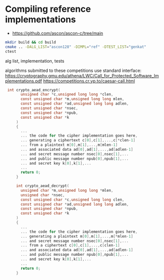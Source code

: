 # Compiling reference implementations
- https://github.com/ascon/ascon-c/tree/main

```bash
mkdir build && cd build
cmake .. -DALG_LIST="ascon128" -DIMPL="ref" -DTEST_LIST="genkat"
ctest
```
alg list, implementation, tests

algorithms submitted to these competitions use standard interface:
https://cryptography.gmu.edu/athena/LWC/Call_for_Protected_Software_Implementations.pdf
https://competitions.cr.yp.to/caesar-call.html
```C
 int crypto_aead_encrypt(
       unsigned char *c,unsigned long long *clen,
       const unsigned char *m,unsigned long long mlen,
       const unsigned char *ad,unsigned long long adlen,
       const unsigned char *nsec,
       const unsigned char *npub,
       const unsigned char *k
     )
     {
       ...
       ... the code for the cipher implementation goes here,
       ... generating a ciphertext c[0],c[1],...,c[*clen-1]
       ... from a plaintext m[0],m[1],...,m[mlen-1]
       ... and associated data ad[0],ad[1],...,ad[adlen-1]
       ... and secret message number nsec[0],nsec[1],...
       ... and public message number npub[0],npub[1],...
       ... and secret key k[0],k[1],...
       ...
       return 0;
     }

     int crypto_aead_decrypt(
       unsigned char *m,unsigned long long *mlen,
       unsigned char *nsec,
       const unsigned char *c,unsigned long long clen,
       const unsigned char *ad,unsigned long long adlen,
       const unsigned char *npub,
       const unsigned char *k
     )
     {
       ...
       ... the code for the cipher implementation goes here,
       ... generating a plaintext m[0],m[1],...,m[*mlen-1]
       ... and secret message number nsec[0],nsec[1],...
       ... from a ciphertext c[0],c[1],...,c[clen-1]
       ... and associated data ad[0],ad[1],...,ad[adlen-1]
       ... and public message number npub[0],npub[1],...
       ... and secret key k[0],k[1],...
       ...
       return 0;
     }
```

